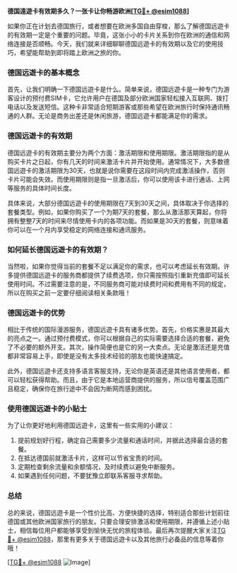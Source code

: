 **德国遠遊卡有效期多久？一张卡让你畅游欧洲[[TG💪+ @esim1088](https://t.me/s/esim1088)]**

如果你正在计划去德国旅行，或者想要在欧洲多国自由穿梭，那么了解德国远遊卡的有效期一定是个重要的问题。毕竟，这张小小的卡片关系到你在欧洲的通信和网络连接是否顺畅。今天，我们就来详细聊聊德国远遊卡的有效期以及它的使用技巧，希望能帮助到即将踏上欧洲之旅的你。

### 德国远遊卡的基本概念

首先，让我们明确一下德国远遊卡是什么。简单来说，德国远遊卡是一种专门为游客设计的预付费SIM卡，它允许用户在德国及部分欧洲国家轻松接入互联网、拨打电话以及发送短信。这种卡非常适合短期游客或那些希望在欧洲旅行时保持通讯畅通的人群。无论是商务出差还是休闲旅游，德国远遊卡都能满足你的需求。

### 德国远遊卡的有效期

德国远遊卡的有效期主要分为两个方面：激活期限和使用期限。激活期限指的是从购买卡片之日起，你有几天的时间来激活卡片并开始使用。通常情况下，大多数德国远遊卡的激活期限为30天，也就是说你需要在这段时间内完成激活操作，否则卡片可能会失效。而使用期限则是指一旦激活后，你可以使用该卡进行通话、上网等服务的具体时间长度。

具体来说，大部分德国远遊卡的使用期限在7天到30天之间，具体取决于你选择的套餐类型。例如，如果你购买了一个为期7天的套餐，那么从激活那天算起，你将拥有整整7天的时间来尽情使用卡内的各项功能。而如果是30天的套餐，则意味着你可以在一个月内享受稳定的网络连接和通讯服务。

### 如何延长德国远遊卡的有效期？

当然啦，如果你觉得当前的套餐不足以满足你的需求，也可以考虑延长有效期。许多提供德国远遊卡的服务商都提供了续费选项，你只需按照指引重新充值即可延长使用时间。不过需要注意的是，不同服务商可能对续费时间和费用有不同的规定，所以在购买之前一定要仔细阅读相关条款哦！

### 德国远遊卡的优势

相比于传统的国际漫游服务，德国远遊卡具有诸多优势。首先，价格实惠是其最大的亮点之一。通过预付费模式，你可以根据自己的实际需要选择合适的套餐，避免了不必要的额外开支。其次，操作简便也是它的另一大卖点。无论是激活还是充值都非常容易上手，即使是没有太多技术经验的朋友也能快速搞定。

此外，德国远遊卡还支持多语言客服支持，无论你是英语还是其他语言使用者，都可以轻松获得帮助。而且，由于它是本地运营商提供的服务，所以信号覆盖范围广且稳定，确保你在旅行途中不会因为断网而感到困扰。

### 使用德国远遊卡的小贴士

为了让你更好地利用德国远遊卡，这里有一些实用的小建议：

1. 提前规划好行程，确定自己需要多少流量和通话时间，并据此选择最合适的套餐。
2. 在抵达德国前就激活卡片，这样可以节省宝贵的时间。
3. 定期检查剩余流量和余额情况，及时续费以避免中断服务。
4. 如果遇到任何问题，不要犹豫立即联系客服寻求帮助。

### 总结

总的来说，德国远遊卡是一个性价比高、方便快捷的选择，特别适合那些计划前往德国或其他欧洲国家旅行的朋友。只要合理安排激活和使用期限，并遵循上述小贴士，相信每位用户都能够享受到愉快无忧的旅程体验。最后再次提醒大家关注[TG💪+ @esim1088](https://t.me/s/esim1088)，那里有更多关于德国远遊卡以及其他旅行必备品的信息等着你哦！

[[TG💪+ @esim1088](https://t.me/s/esim1088) ![Image](https://i.postimg.cc/4NQfJmqS/Snipaste-2025-05-13-00-14-12.png)]